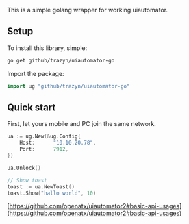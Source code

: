 
This is a simple golang wrapper for working uiautomator.

## Setup


To install this library, simple:



```bash
go get github/trazyn/uiautomator-go
```


Import the package:



```go
import ug "github/trazyn/uiautomator-go"
```


## Quick start

First, let yours mobile and PC join the same network.

```go
ua := ug.New(&ug.Config{
	Host:      "10.10.20.78",
	Port:      7912,
})

ua.Unlock()

// Show toast
toast := ua.NewToast()
toast.Show("hallo world", 10)


```

[https://github.com/openatx/uiautomator2#basic-api-usages](https://github.com/openatx/uiautomator2#basic-api-usages)
